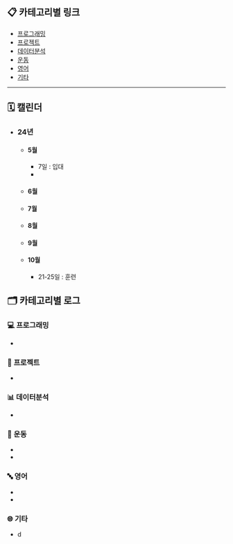 ## 📋 **카테고리별 링크**
- [프로그래밍](#프로그래밍)  
- [프로젝트](#프로젝트)
- [데이터분석](#데이터분석)
- [운동](#운동)
- [영어](영어)
- [기타](#기타)  

---
## 🗓 캘린더
  - ### 24년
    - #### 5월
      - 7일 : 입대
      - 
    - #### 6월
    - #### 7월
    - #### 8월
    - #### 9월
    - #### 10월
      - 21-25일 : 훈련



## 🗂️ **카테고리별 로그**

### 💻 <a id="프로그래밍"></a> 프로그래밍
  - 

### 📔 <a id="프로젝트"></a> 프로젝트
  -

### 📊 <a id="데이터분석"></a> 데이터분석
  -
  
### 🏃 <a id="운동"></a> 운동 
  -
  -

### 🔤 <a id="영어"></a> 영어
  - 
  -

### 🌐 <a id="기타"></a> 기타
  - d






